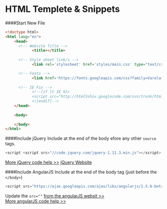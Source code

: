 <!--
GitHub Markdown System:
https://help.github.com/articles/markdown-basics/
https://guides.github.com/features/mastering-markdown/
-->

# HTML Templete & Snippets

####Start New File
```HTML
<!doctype html>
<html lang="en">
	<head>
	  <!-- Website Title -->
			<title></title>
		
	  <!-- Style sheet link/s -->
			<link rel='stylesheet' href='styles/main.css' type="text/css">

	  <!-- Fonts -->
			<link href='https://fonts.googleapis.com/css?family=Varela+Round' rel='stylesheet' type='text/css'>
		
	  <!-- IE Fix -->	
			<!--[if lt IE 9]>
			<script src="http://html5shiv.googlecode.com/svn/trunk/html5.js"></script>
			<![endif]-->
	</head>
	
	<body>
		
	</body>
</html>
```

####Include jQuery
Include at the end of the body efore any other ```source``` tags.
```javascript
<script <script src="//code.jquery.com/jquery-1.11.3.min.js"></script>      
```
[More jQuery code help >>](https://github.com/bappygolder/HTML_Gold/blob/master/jquery.md)
[jQuery Website](https://jquery.com/download/)

####Include AngularJS
Include at the end of the body tag (just before the ```</body>```)
```javascript
<script src="https://ajax.googleapis.com/ajax/libs/angularjs/1.5.0-beta.2/angular.min.js"></script>        
```
Update the ```src=""``` [from the angularJS websit >>](https://angularjs.org/)<br/>
[More angularJS code help >>](https://github.com/bappygolder/HTML_Gold/blob/master/ANGULAR.md)

<!--
New sections:
####Start New File
```HTML
```
-->